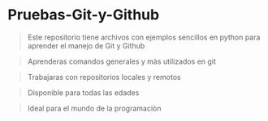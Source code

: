 # Pruebas-Git-y-Github

> Este repositorio tiene archivos con ejemplos sencillos en python para aprender el manejo de Git y Github

> Aprenderas comandos generales y màs utilizados en git

> Trabajaras con repositorios locales y remotos 

> Disponible para todas las edades 

> Ideal para el mundo de la programaciòn 

